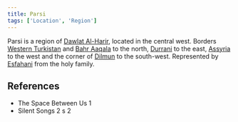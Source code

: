 ```yaml
---
title: Parsi
tags: ['Location', 'Region']
---
```

Parsi is a region of [Dawlat Al-Harir](wiki/Dawlat%20al-harir.md), located in the central west. Borders [Western Turkistan](wiki/western-turkistan.md) and [Bahr Aaqala](wiki/bahr-aaqala.md) to the north, [Durrani](wiki/durrani.md) to the east, [Assyria](wiki/assyria.md) to the west and the corner of [Dilmun](wiki/dilmun.md) to the south-west. Represented by [Esfahani](wiki/esfahani.md) from the holy family.

## References
- The Space Between Us 1
- Silent Songs 2
s 2

